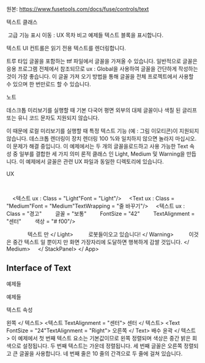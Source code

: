 원본: https://www.fusetools.com/docs/fuse/controls/text

텍스트 클래스

 고급 기능 표시
이동 :
UX
목차
비고
예제들
텍스트 블록을 표시합니다.

텍스트 UI 컨트롤은 읽기 전용 텍스트를 렌더링합니다.

트루 타입 글꼴을 포함하는 ttf 파일에서 글꼴을 가져올 수 있습니다. 일반적으로 글꼴은 응용 프로그램 전체에서 참조되므로 ux : Global을 사용하여 글꼴을 간단하게 작성하는 것이 가장 좋습니다. 이 글꼴 가져 오기 방법을 통해 글꼴을 전체 프로젝트에서 사용할 수 있으며 한 번만로드 할 수 있습니다.

노트

데스크톱 미리보기를 실행할 때 기본 다국어 평면 외부의 대체 글꼴이나 색칠 된 글리프 또는 유니 코드 문자도 지원되지 않습니다.

이 때문에 로컬 미리보기를 실행할 때 특정 텍스트 기능 (예 : 그림 이모티콘)이 지원되지 않습니다. 데스크톱 렌더링이 장치 렌더링 100 %와 일치하지 않으면 놀라지 마십시오. 이 문제가 해결 중입니다.
이 예제에서는 두 개의 글꼴을로드하고 사용 가능한 Text 속성 중 일부를 결합한 세 가지 의미 론적 클래스 인 Light, Medium 및 Warning을 만듭니다. 이 예제에서 글꼴은 관련 UX 파일과 동일한 디렉토리에 있습니다.

UX

<App>
    <Font File = "Roboto-Medium.ttf"ux : Global = "Medium"/>
    <Font File = "Roboto-Light.ttf"ux : Global = "Light"/>

    <텍스트 ux : Class = "Light"Font = "Light"/>
    <Text ux : Class = "Medium"Font = "Medium"TextWrapping = "줄 바꾸기"/>
    <텍스트 ux : Class = "경고"
        글꼴 = "보통"
        FontSize = "42"
        TextAlignment = "센터"
        색상 = "# f00"/>

    <StackPanel>
        <Light> 텍스트 만 </ Light>
        <Warning> 로봇들이오고 있습니다! </ Warning>
        <Medium> 이것은 중간 텍스트 일 ​​뿐이지 만 화면 가장자리에 도달하면 행복하게 감쌀 것입니다. </ Medium>
    </ StackPanel>
</ App>

## Interface of Text ##





예제들

예제들

텍스트 속성

<Text Color = "# 999"> 왼쪽 </ 텍스트>
<텍스트 TextAlignment = "센터"> 센터 </ 텍스트>
<Text FontSize = "24"TextAlignment = "Right"> 오른쪽 </ Text>
<Text LineSpacing = "10">
배수
윤곽
</ 텍스트>
이 예제에서 첫 번째 텍스트 요소는 기본값이므로 왼쪽 정렬되며 색상은 중간 밝은 회색으로 설정됩니다. 두 번째 텍스트는 가운데 정렬됩니다. 세 번째 글꼴은 오른쪽 정렬되고 큰 글꼴을 사용합니다. 네 번째 줄은 10 줄의 간격으로 두 줄에 걸쳐 있습니다.